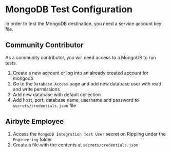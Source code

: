 # MongoDB Test Configuration

In order to test the MongoDB destination, you need a service account key file.

## Community Contributor

As a community contributor, you will need access to a MongoDB to run tests.

1. Create a new account or log into an already created account for mongodb
1. Go to the `Database Access` page and add new database user with read and write permissions
1. Add new database with default collection
1. Add host, port, database name, username and password to `secrets/credentials.json` file

## Airbyte Employee

1. Access the `MongoDB Integration Test User` secret on Rippling under the `Engineering` folder
2. Create a file with the contents at `secrets/credentials.json`
